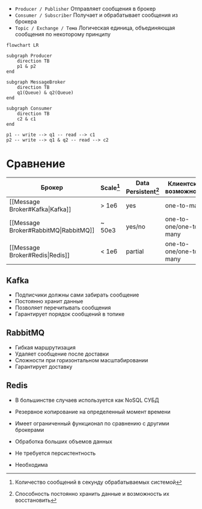 - `Producer / Publisher`
	Отправляет сообщения в брокер
- `Consumer / Subscriber`
Получает и обрабатывает сообщения из брокера
- `Topic / Exchange / Тема`
Логическая единица, объединяющая сообщения по некоторому принципу

```mermaid
flowchart LR

subgraph Producer
	direction TB
	p1 & p2
end

subgraph MessageBroker
	direction TB
	q1(Queue) & q2(Queue)
end

subgraph Consumer
	direction TB
	c2 & c1
end

p1 -- write --> q1 -- read --> c1
p2 -- write --> q1 & q2 -- read --> c2
```

# Сравнение

[^1]: Количество сообщений в секунду обрабатываемых системой
[^2]: Способность постоянно хранить данные и возможность их восстановить

Брокер | Scale[^1] | Data Persistent[^2] | Клиентские возможности 
--- | --- | --- | ---
[[Message Broker#Kafka\|Kafka]] | > 1e6 | yes | one-to-many
[[Message Broker#RabbitMQ\|RabbitMQ]] | ~ 50e3 | yes/no | one-to-one/one-to-many
[[Message Broker#Redis\|Redis]] | < 1e6 | partial | one-to-one/one-to-many

## Kafka
- Подписчики должны сами забирать сообщение
- Постоянно хранит данные
- Позволяет перечитывать сообщения
- Гарантирует порядок сообщений в топике

## RabbitMQ
- Гибкая маршрутизация
- Удаляет сообщение после доставки
- Сложности при горизонтальном масштабировании
- Гарантирует доставку

## Redis
- В большинстве случаев используется как NoSQL СУБД
- Резервное копирование на определенный момент времени
- Имеет ограниченный функционал по сравнению с другими брокерами

- Обработка больших объемов данных
- Не требуется персистентность
- Необходима

